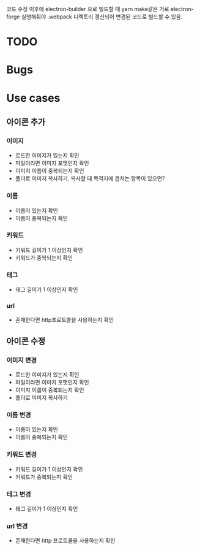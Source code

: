 코드 수정 이후에 electron-builder 으로 빌드할 때 yarn make같은 거로 electron-forge 실행해줘야 .webpack 디렉토리 갱신되어 변경된 코드로 빌드할 수 있음.


# TODO 


# Bugs


# Use cases
## 아이콘 추가
### 이미지 
- 로드한 이미지가 있는지 확인
- 파일이라면 이미지 포맷인지 확인
- 이미지 이름이 중복되는지 확인
- 폴더로 이미지 복사하기. 복사할 때 목적지에 겹치는 항목이 있으면?


### 이름
- 이름이 있는지 확인
- 이름이 중복되는지 확인

### 키워드
- 키워드 길이가 1 이상인지 확인
- 키워드가 중복되는지 확인

### 태그
- 태그 길이가 1 이상인지 확인

### url
- 존재한다면 http프로토콜을 사용하는지 확인


## 아이콘 수정
### 이미지 변경
- 로드한 이미지가 있는지 확인
- 파일이라면 이미지 포맷인지 확인
- 이미지 이름이 중복되는지 확인
- 폴더로 이미지 복사하기

### 이름 변경
- 이름이 있는지 확인
- 이름이 중복되는지 확인

### 키워드 변경
- 키워드 길이가 1 이상인지 확인
- 키워드가 중복되는지 확인

### 태그 변경
- 태그 길이가 1 이상인지 확인

### url 변경
- 존재한다면 http 프로토콜을 사용하는지 확인